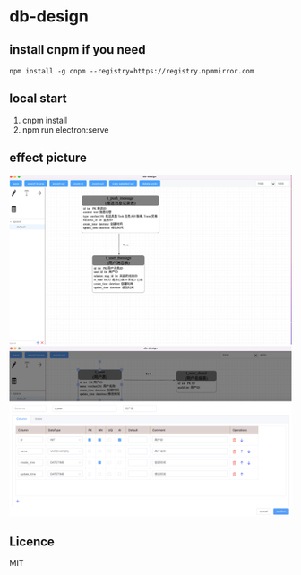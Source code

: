 # db-design

## install cnpm if you need

```text
npm install -g cnpm --registry=https://registry.npmmirror.com
```

## local start

1. cnpm install
2. npm run electron:serve

## effect picture
![main.png](./main.png)
![table.png](./table.png)

## Licence
MIT
